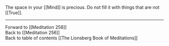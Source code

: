 The space in your [[Mind]] is precious. Do not fill it with things that are not [[True]]. 

___

Forward to [[Meditation 258]]  
Back to [[Meditation 256]]  
Back to table of contents [[The Lionsberg Book of Meditations]]  